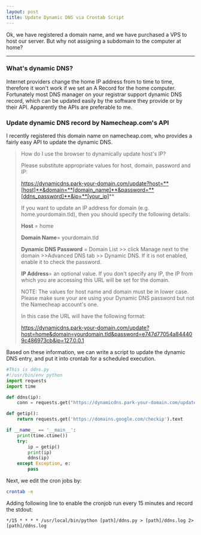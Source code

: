```yaml
---
layout: post
title: Update Dynamic DNS via Crontab Script
---
```


Ok, we have registered a domain name, and we have purchased a VPS to host our server. But why not assigning a subdomain to the computer at home?

-----

### What's dynamic DNS?

Internet providers change the home IP address from to time to time, therefore it won't work if we set an A Record for the home computer. Fortunately most DNS manager on your registrar support dynamic DNS record, which can be updated easily by the software they provide or by their API. Apparently the APIs are preferable to me.

### Update dynamic DNS record by Namecheap.com's API

I recently registered this domain name on namecheap.com, who provides a fairly easy API to update the dynamic DNS.
<!--more-->

> How do I use the browser to dynamically update host's IP?
>
> Please substitute appropriate values for host, domain, password and IP:
>
> https://dynamicdns.park-your-domain.com/update?host=**[host]**&domain=**[domain_name]**&password=**[ddns_password]**&ip=**[your_ip]**
>
> If you want to update an IP address for  domain (e.g. home.yourdomain.tld), then you should specify the following details:
>
> **Host** = home
> 
> **Domain Name**= yourdomain.tld
>
> **Dynamic DNS Password** = Domain List >> click Manage next to the domain >>Advanced DNS tab >> Dynamic DNS. If it is not enabled, enable it to check the password.
> 
> **IP Address**= an optional value. If you don't specify any IP, the IP from which you are accessing this URL will be set for the domain.
>
> NOTE: The values for host name and domain must be in lower case. Please make sure your are using your Dynamic DNS password but not the Namecheap account's one.
>
> In this case the URL will have the following format:
>
> https://dynamicdns.park-your-domain.com/update?host=home&domain=yourdomain.tld&password=e747d77054a844409c486973cb&ip=127.0.0.1
>

Based on these information, we can write a script to update the dynamic DNS entry, and put it into crontab for a scheduled execution.

```python
#This is ddns.py
#!/usr/bin/env python
import requests
import time

def ddns(ip):
    conn = requests.get("https://dynamicdns.park-your-domain.com/update?host=home&domain=[YOUR_DOMAIN]&password=[PASSWORD_FROM_NAMECHEAP]&ip=%s" % ip)

def getip():
    return requests.get('https://domains.google.com/checkip').text

if __name__ == '__main__':
    print(time.ctime())
    try:
        ip = getip()
        print(ip)
        ddns(ip)
    except Exception, e:
        pass
```

Next, we edit the cron jobs by:

```sh
crontab -e
```

Adding following line to enable the cronjob run every 15 minutes and record the stdout:

```
*/15 * * * * /usr/local/bin/python [path]/ddns.py > [path]/ddns.log 2>[path]/ddns.log
```

